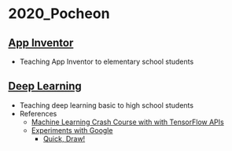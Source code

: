 # 2020_Pocheon
## [App Inventor](http://cv.jbnu.ac.kr/index.php?mid=resource_app)
* Teaching App Inventor to elementary school students

## [Deep Learning](https://samstory.coolschool.co.kr/zone/story/kyutto/streams/76813)
* Teaching deep learning basic to high school students
* References
  * [Machine Learning Crash Course with with TensorFlow APIs](https://developers.google.com/machine-learning/crash-course)
  * [Experiments with Google](https://experiments.withgoogle.com/)
    * [Quick, Draw!](https://quickdraw.withgoogle.com/?locale=en_US)
  
